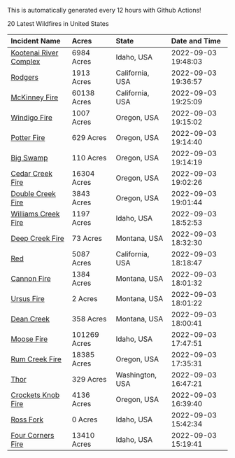 This is automatically generated every 12 hours with Github Actions!

20 Latest Wildfires in United States

 | Incident Name | Acres | State | Date and Time |
|:---|:---|:---|:---|
| [Kootenai River Complex ](https://inciweb.nwcg.gov/incident/8378/) | 6984 Acres | Idaho, USA | 2022-09-03 19:48:03 |
| [Rodgers](https://inciweb.nwcg.gov/incident/8333/) | 1913 Acres | California, USA | 2022-09-03 19:36:57 |
| [McKinney Fire](https://inciweb.nwcg.gov/incident/8287/) | 60138 Acres | California, USA | 2022-09-03 19:25:09 |
| [Windigo Fire](https://inciweb.nwcg.gov/incident/8292/) | 1007 Acres | Oregon, USA | 2022-09-03 19:15:02 |
| [Potter Fire](https://inciweb.nwcg.gov/incident/8291/) | 629 Acres | Oregon, USA | 2022-09-03 19:14:40 |
| [Big Swamp](https://inciweb.nwcg.gov/incident/8323/) | 110 Acres | Oregon, USA | 2022-09-03 19:14:19 |
| [Cedar Creek Fire](https://inciweb.nwcg.gov/incident/8307/) | 16304 Acres | Oregon, USA | 2022-09-03 19:02:26 |
| [Double Creek Fire](https://inciweb.nwcg.gov/incident/8366/) | 3843 Acres | Oregon, USA | 2022-09-03 19:01:44 |
| [Williams Creek Fire](https://inciweb.nwcg.gov/incident/8372/) | 1197 Acres | Idaho, USA | 2022-09-03 18:52:53 |
| [Deep Creek Fire](https://inciweb.nwcg.gov/incident/8371/) | 73 Acres | Montana, USA | 2022-09-03 18:32:30 |
| [Red](https://inciweb.nwcg.gov/incident/8332/) | 5087 Acres | California, USA | 2022-09-03 18:18:47 |
| [Cannon Fire](https://inciweb.nwcg.gov/incident/8326/) | 1384 Acres | Montana, USA | 2022-09-03 18:01:32 |
| [Ursus Fire](https://inciweb.nwcg.gov/incident/8367/) | 2 Acres | Montana, USA | 2022-09-03 18:01:22 |
| [Dean Creek](https://inciweb.nwcg.gov/incident/8330/) | 358 Acres | Montana, USA | 2022-09-03 18:00:41 |
| [Moose Fire](https://inciweb.nwcg.gov/incident/8249/) | 101269 Acres | Idaho, USA | 2022-09-03 17:47:51 |
| [Rum Creek Fire](https://inciweb.nwcg.gov/incident/8348/) | 18385 Acres | Oregon, USA | 2022-09-03 17:35:31 |
| [Thor](https://inciweb.nwcg.gov/incident/8343/) | 329 Acres | Washington, USA | 2022-09-03 16:47:21 |
| [Crockets Knob Fire](https://inciweb.nwcg.gov/incident/8355/) | 4136 Acres | Oregon, USA | 2022-09-03 16:39:40 |
| [Ross Fork](https://inciweb.nwcg.gov/incident/8375/) | 0 Acres | Idaho, USA | 2022-09-03 15:42:34 |
| [Four Corners Fire](https://inciweb.nwcg.gov/incident/8331/) | 13410 Acres | Idaho, USA | 2022-09-03 15:19:41 |
